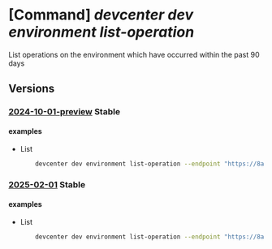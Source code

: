 # [Command] _devcenter dev environment list-operation_

List operations on the environment which have occurred within the past 90 days

## Versions

### [2024-10-01-preview](/Resources/data-plane/microsoft.devcenter/L3Byb2plY3RzL3t9L3VzZXJzL3t9L2Vudmlyb25tZW50cy97fS9vcGVyYXRpb25z/2024-10-01-preview.xml) **Stable**

<!-- data-plane:microsoft.devcenter /projects/{}/users/{}/environments/{}/operations 2024-10-01-preview -->

#### examples

- List
    ```bash
        devcenter dev environment list-operation --endpoint "https://8a40af38-3b4c-4672-a6a4-5e964b1870ed-contosodevcenter.centralus.devcenter.azure.com/" --name "mydevenv" --project-name "DevProject" --user-id "00000000-0000-0000-0000-000000000000"
    ```

### [2025-02-01](/Resources/data-plane/microsoft.devcenter/L3Byb2plY3RzL3t9L3VzZXJzL3t9L2Vudmlyb25tZW50cy97fS9vcGVyYXRpb25z/2025-02-01.xml) **Stable**

<!-- data-plane:microsoft.devcenter /projects/{}/users/{}/environments/{}/operations 2025-02-01 -->

#### examples

- List
    ```bash
        devcenter dev environment list-operation --endpoint "https://8a40af38-3b4c-4672-a6a4-5e964b1870ed-contosodevcenter.centralus.devcenter.azure.com/" --name "mydevenv" --project-name "DevProject" --user-id "00000000-0000-0000-0000-000000000000"
    ```
